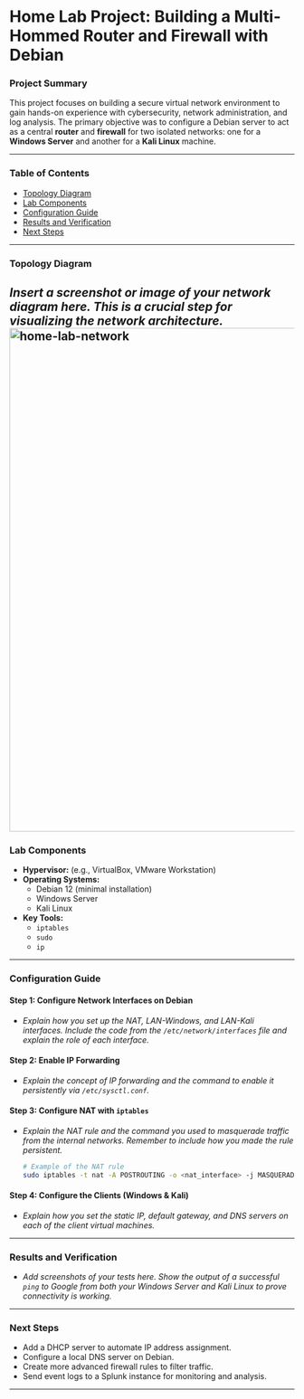# Home Lab Project: Building a Multi-Hommed Router and Firewall with Debian

### **Project Summary**

This project focuses on building a secure virtual network environment to gain hands-on experience with cybersecurity, network administration, and log analysis. The primary objective was to configure a Debian server to act as a central **router** and **firewall** for two isolated networks: one for a **Windows Server** and another for a **Kali Linux** machine.

---

### **Table of Contents**

- [Topology Diagram](#topology-diagram)
- [Lab Components](#lab-components)
- [Configuration Guide](#configuration-guide)
- [Results and Verification](#results-and-verification)
- [Next Steps](#next-steps)

---

### **Topology Diagram**

*Insert a screenshot or image of your network diagram here. This is a crucial step for visualizing the network architecture.*
<img width="1954" height="891" alt="home-lab-network" src="https://github.com/user-attachments/assets/da24706c-f177-4774-845b-e942185b1942" />
---

### **Lab Components**

* **Hypervisor:** (e.g., VirtualBox, VMware Workstation)
* **Operating Systems:**
    * Debian 12 (minimal installation)
    * Windows Server
    * Kali Linux
* **Key Tools:**
    * `iptables`
    * `sudo`
    * `ip`

---

### **Configuration Guide**

#### **Step 1: Configure Network Interfaces on Debian**

* *Explain how you set up the NAT, LAN-Windows, and LAN-Kali interfaces. Include the code from the `/etc/network/interfaces` file and explain the role of each interface.*

#### **Step 2: Enable IP Forwarding**

* *Explain the concept of IP forwarding and the command to enable it persistently via `/etc/sysctl.conf`.*

#### **Step 3: Configure NAT with `iptables`**

* *Explain the NAT rule and the command you used to masquerade traffic from the internal networks. Remember to include how you made the rule persistent.*
    ```bash
    # Example of the NAT rule
    sudo iptables -t nat -A POSTROUTING -o <nat_interface> -j MASQUERADE
    ```

#### **Step 4: Configure the Clients (Windows & Kali)**

* *Explain how you set the static IP, default gateway, and DNS servers on each of the client virtual machines.*

---

### **Results and Verification**

* *Add screenshots of your tests here. Show the output of a successful `ping` to Google from both your Windows Server and Kali Linux to prove connectivity is working.*

---

### **Next Steps**

* Add a DHCP server to automate IP address assignment.
* Configure a local DNS server on Debian.
* Create more advanced firewall rules to filter traffic.
* Send event logs to a Splunk instance for monitoring and analysis.

---
